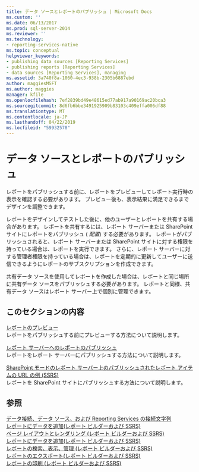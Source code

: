 ```yaml
---
title: データ ソースとレポートのパブリッシュ | Microsoft Docs
ms.custom: ''
ms.date: 06/13/2017
ms.prod: sql-server-2014
ms.reviewer: ''
ms.technology:
- reporting-services-native
ms.topic: conceptual
helpviewer_keywords:
- publishing data sources [Reporting Services]
- publishing reports [Reporting Services]
- data sources [Reporting Services], managing
ms.assetid: 3a740f8a-1060-4ec3-938b-2305b6887ebd
author: maggiesMSFT
ms.author: maggies
manager: kfile
ms.openlocfilehash: 7ef2839bd49e48615ed77ab917a90169ac20bca3
ms.sourcegitcommit: 8d6fb6bbe3491925909b83103c409effa006df88
ms.translationtype: MT
ms.contentlocale: ja-JP
ms.lasthandoff: 04/22/2019
ms.locfileid: "59932578"
---
```

# <a name="publishing-data-sources-and-reports"></a>データ ソースとレポートのパブリッシュ
  レポートをパブリッシュする前に、レポートをプレビューしてレポート実行時の表示を確認する必要があります。 プレビュー後も、表示結果に満足できるまでデザインを調整できます。  
  
 レポートをデザインしてテストした後に、他のユーザーとレポートを共有する場合があります。 レポートを共有するには、レポート サーバーまたは SharePoint サイトにレポートをパブリッシュ ( *配置*) する必要があります。 レポートがパブリッシュされると、レポート サーバーまたは SharePoint サイトに対する権限を持っている場合は、レポートを実行できます。 さらに、レポート サーバーに対する管理者権限を持っている場合は、レポートを定期的に更新してユーザーに送信できるようにレポートのサブスクリプションを作成できます。  
  
 共有データ ソースを使用してレポートを作成した場合は、レポートと同じ場所に共有データ ソースをパブリッシュする必要があります。 レポートと同様、共有データ ソースはレポート サーバー上で個別に管理できます。  
  
## <a name="in-this-section"></a>このセクションの内容  
 [レポートのプレビュー](previewing-reports.md)  
 レポートをパブリッシュする前にプレビューする方法について説明します。  
  
 [レポート サーバーへのレポートのパブリッシュ](publishing-reports-to-a-report-server.md)  
 レポートをレポート サーバーにパブリッシュする方法について説明します。  
  
 [SharePoint モードのレポート サーバー上のパブリッシュされたレポート アイテムの URL の例 (SSRS)](../tools/url-examples-for-items-on-a-report-server-sharepoint-mode.md)  
 レポートを SharePoint サイトにパブリッシュする方法について説明します。  
  
## <a name="see-also"></a>参照  
 [データ接続、データ ソース、および Reporting Services の接続文字列](../data-connections-data-sources-and-connection-strings-in-reporting-services.md)   
 [レポートにデータを追加&#40;レポート ビルダーおよび SSRS&#41;](../report-data/report-datasets-ssrs.md)   
 [ページ レイアウトとレンダリング &#40;レポート ビルダーおよび SSRS&#41;](../report-design/page-layout-and-rendering-report-builder-and-ssrs.md)   
 [レポートにデータを追加&#40;レポート ビルダーおよび SSRS&#41;](../report-data/report-datasets-ssrs.md)   
 [レポートの検索、表示、管理 (レポート ビルダーおよび SSRS)](../report-builder/finding-viewing-and-managing-reports-report-builder-and-ssrs.md)   
 [レポートのエクスポート&#40;レポート ビルダーおよび SSRS&#41;](../report-builder/export-reports-report-builder-and-ssrs.md)   
 [レポートの印刷 &#40;レポート ビルダーおよび SSRS&#41;](../report-builder/print-reports-report-builder-and-ssrs.md)  
  
  
